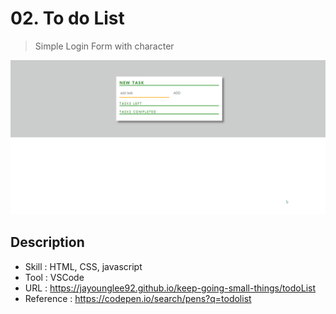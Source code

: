 # 02. To do List
> Simple Login Form with character  

![Showing UI](../_info-img/02_todoList.gif)

## Description
- Skill : HTML, CSS, javascript
- Tool : VSCode
- URL : https://jayounglee92.github.io/keep-going-small-things/todoList
- Reference : https://codepen.io/search/pens?q=todolist